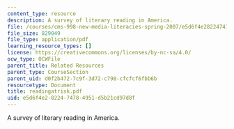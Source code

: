 ```yaml
---
content_type: resource
description: A survey of literary reading in America.
file: /courses/cms-998-new-media-literacies-spring-2007/e5d6f4e2822474784951d5b21cd97d8f_readingatrisk.pdf
file_size: 829049
file_type: application/pdf
learning_resource_types: []
license: https://creativecommons.org/licenses/by-nc-sa/4.0/
ocw_type: OCWFile
parent_title: Related Resources
parent_type: CourseSection
parent_uid: d0f2b472-7c9f-3d72-c798-cfcfcf6fbb6b
resourcetype: Document
title: readingatrisk.pdf
uid: e5d6f4e2-8224-7478-4951-d5b21cd97d8f
---
```

A survey of literary reading in America.